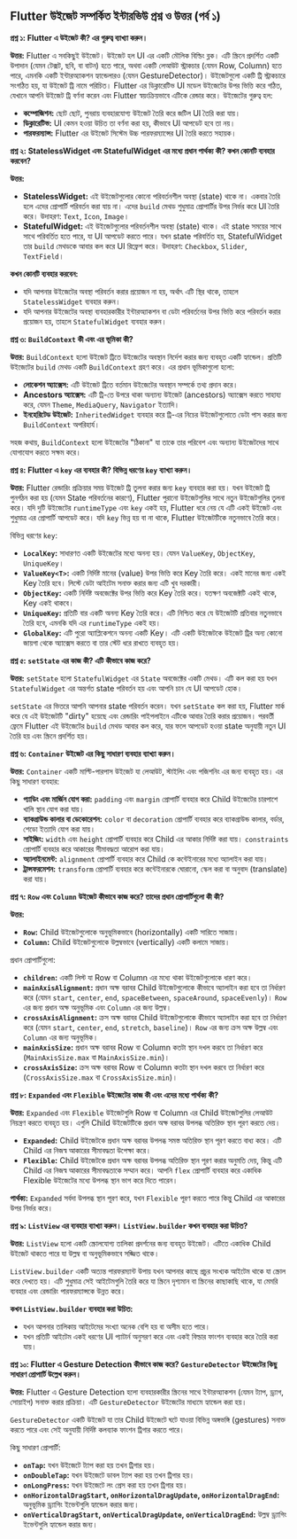## Flutter উইজেট সম্পর্কিত ইন্টারভিউ প্রশ্ন ও উত্তর (পর্ব ১)

**প্রশ্ন ১: Flutter এ উইজেট কী? এর গুরুত্ব ব্যাখ্যা করুন।**

**উত্তর:** Flutter এ সবকিছুই উইজেট। উইজেট হল UI এর একটি মৌলিক বিল্ডিং ব্লক। এটি স্ক্রিনে প্রদর্শিত একটি উপাদান (যেমন টেক্সট, ছবি, বা বাটন) হতে পারে, অথবা একটি লেআউট স্ট্রাকচার (যেমন Row, Column) হতে পারে, এমনকি একটি ইন্টারঅ্যাকশন হ্যান্ডেলারও (যেমন GestureDetector)। উইজেটগুলো একটি ট্রি স্ট্রাকচারে সংগঠিত হয়, যা উইজেট ট্রি নামে পরিচিত। Flutter এর ডিক্লারেটিভ UI মডেল উইজেটের উপর ভিত্তি করে গঠিত, যেখানে আপনি উইজেট ট্রি বর্ণনা করেন এবং Flutter স্বয়ংক্রিয়ভাবে এটিকে রেন্ডার করে। উইজেটের গুরুত্ব হল:

*   **কম্পোজিশন:** ছোট ছোট, পুনরায় ব্যবহারযোগ্য উইজেট তৈরি করে জটিল UI তৈরি করা যায়।
*   **ডিক্লারেটিভ:** UI কেমন হওয়া উচিত তা বর্ণনা করা হয়, কীভাবে UI আপডেট হবে তা নয়।
*   **পারফরম্যান্স:** Flutter এর উইজেট সিস্টেম উচ্চ পারফরম্যান্সের UI তৈরি করতে সহায়ক।

**প্রশ্ন ২: StatelessWidget এবং StatefulWidget এর মধ্যে প্রধান পার্থক্য কী? কখন কোনটি ব্যবহার করবেন?**

**উত্তর:**

*   **StatelessWidget:** এই উইজেটগুলোর কোনো পরিবর্তনশীল অবস্থা (state) থাকে না। একবার তৈরি হলে এদের প্রোপার্টি পরিবর্তন করা যায় না। এদের `build` মেথড শুধুমাত্র প্রোপার্টির উপর নির্ভর করে UI তৈরি করে। উদাহরণ: `Text`, `Icon`, `Image`।
*   **StatefulWidget:** এই উইজেটগুলোর পরিবর্তনশীল অবস্থা (state) থাকে। এই state সময়ের সাথে সাথে পরিবর্তিত হতে পারে, যা UI আপডেট করতে পারে। যখন state পরিবর্তিত হয়, StatefulWidget তার `build` মেথডকে আবার কল করে UI রিফ্রেশ করে। উদাহরণ: `Checkbox`, `Slider`, `TextField`।

**কখন কোনটি ব্যবহার করবেন:**

*   যদি আপনার উইজেটের অবস্থা পরিবর্তন করার প্রয়োজন না হয়, অর্থাৎ এটি স্থির থাকে, তাহলে `StatelessWidget` ব্যবহার করুন।
*   যদি আপনার উইজেটের অবস্থা ব্যবহারকারীর ইন্টারঅ্যাকশন বা ডেটা পরিবর্তনের উপর ভিত্তি করে পরিবর্তন করার প্রয়োজন হয়, তাহলে `StatefulWidget` ব্যবহার করুন।

**প্রশ্ন ৩: `BuildContext` কী এবং এর ভূমিকা কী?**

**উত্তর:** `BuildContext` হলো উইজেট ট্রিতে উইজেটের অবস্থান নির্দেশ করার জন্য ব্যবহৃত একটি হ্যান্ডেল। প্রতিটি উইজেটের `build` মেথড একটি `BuildContext` গ্রহণ করে। এর প্রধান ভূমিকাগুলো হলো:

*   **লোকেশন অ্যাক্সেস:** এটি উইজেট ট্রিতে বর্তমান উইজেটের অবস্থান সম্পর্কে তথ্য প্রদান করে।
*   **Ancestors অ্যাক্সেস:** এটি ট্রি-তে উপরে থাকা অন্যান্য উইজেট (ancestors) অ্যাক্সেস করতে সাহায্য করে, যেমন `Theme`, `MediaQuery`, `Navigator` ইত্যাদি।
*   **ইনহেরিটেড উইজেট:** `InheritedWidget` ব্যবহার করে ট্রি-এর নিচের উইজেটগুলোতে ডেটা পাস করার জন্য `BuildContext` অপরিহার্য।

সহজ কথায়, `BuildContext` হলো উইজেটের "ঠিকানা" যা তাকে তার পরিবেশ এবং অন্যান্য উইজেটদের সাথে যোগাযোগ করতে সক্ষম করে।

**প্রশ্ন ৪: Flutter এ `key` এর ব্যবহার কী? বিভিন্ন ধরণের `key` ব্যাখ্যা করুন।**

**উত্তর:** Flutter রেন্ডারিং প্রক্রিয়ার সময় উইজেট ট্রি তুলনা করার জন্য `key` ব্যবহার করা হয়। যখন উইজেট ট্রি পুনর্গঠন করা হয় (যেমন State পরিবর্তনের কারণে), Flutter পুরানো উইজেটগুলির সাথে নতুন উইজেটগুলির তুলনা করে। যদি দুটি উইজেটের `runtimeType` এবং `key` একই হয়, Flutter ধরে নেয় যে এটি একই উইজেট এবং শুধুমাত্র এর প্রোপার্টি আপডেট করে। যদি `key` ভিন্ন হয় বা না থাকে, Flutter উইজেটটিকে নতুনভাবে তৈরি করে।

বিভিন্ন ধরণের `key`:

*   **`LocalKey`:** সাধারণত একটি উইজেটের মধ্যে অনন্য হয়। যেমন `ValueKey`, `ObjectKey`, `UniqueKey`।
*   **`ValueKey<T>`:** একটি নির্দিষ্ট মানের (value) উপর ভিত্তি করে Key তৈরি করে। একই মানের জন্য একই Key তৈরি হবে। লিস্টে ডেটা আইটেম সনাক্ত করার জন্য এটি খুব দরকারী।
*   **`ObjectKey`:** একটি নির্দিষ্ট অবজেক্টের উপর ভিত্তি করে Key তৈরি করে। যতক্ষণ অবজেক্টটি একই থাকে, Key একই থাকবে।
*   **`UniqueKey`:** প্রতিটি বার একটি অনন্য Key তৈরি করে। এটি নিশ্চিত করে যে উইজেটটি প্রতিবার নতুনভাবে তৈরি হবে, এমনকি যদি এর `runtimeType` একই হয়।
*   **`GlobalKey`:** এটি পুরো অ্যাপ্লিকেশনে অনন্য একটি Key। এটি একটি উইজেটকে উইজেট ট্রির অন্য কোনো জায়গা থেকে অ্যাক্সেস করতে বা তার স্টেট ধরে রাখতে ব্যবহৃত হয়।

**প্রশ্ন ৫: `setState` এর কাজ কী? এটি কীভাবে কাজ করে?**

**উত্তর:** `setState` হলো `StatefulWidget` এর `State` অবজেক্টের একটি মেথড। এটি কল করা হয় যখন `StatefulWidget` এর অন্তর্গত state পরিবর্তন হয় এবং আপনি চান যে UI আপডেট হোক।

`setState` এর ভিতরে আপনি আপনার state পরিবর্তন করেন। যখন `setState` কল করা হয়, Flutter মার্ক করে যে এই উইজেটটি "dirty" হয়েছে এবং রেন্ডারিং পাইপলাইনে এটিকে আবার তৈরি করার প্রয়োজন। পরবর্তী ফ্রেমে Flutter এই উইজেটের `build` মেথড আবার কল করে, যার ফলে আপডেট হওয়া state অনুযায়ী নতুন UI তৈরি হয় এবং স্ক্রিনে প্রদর্শিত হয়।

**প্রশ্ন ৬: `Container` উইজেট এর কিছু সাধারণ ব্যবহার ব্যাখ্যা করুন।**

**উত্তর:** `Container` একটি মাল্টি-পারপাস উইজেট যা লেআউট, স্টাইলিং এবং পজিশনিং এর জন্য ব্যবহৃত হয়। এর কিছু সাধারণ ব্যবহার:

*   **প্যাডিং এবং মার্জিন যোগ করা:** `padding` এবং `margin` প্রোপার্টি ব্যবহার করে Child উইজেটের চারপাশে খালি স্থান যোগ করা যায়।
*   **ব্যাকগ্রাউন্ড কালার বা ডেকোরেশন:** `color` বা `decoration` প্রোপার্টি ব্যবহার করে ব্যাকগ্রাউন্ড কালার, বর্ডার, শেডো ইত্যাদি যোগ করা যায়।
*   **সাইজিং:** `width` এবং `height` প্রোপার্টি ব্যবহার করে Child এর আকার নির্দিষ্ট করা যায়। `constraints` প্রোপার্টি ব্যবহার করে আকারের সীমাবদ্ধতা আরোপ করা যায়।
*   **অ্যালাইনমেন্ট:** `alignment` প্রোপার্টি ব্যবহার করে Child কে কন্টেইনারের মধ্যে অ্যালাইন করা যায়।
*   **ট্রান্সফরমেশন:** `transform` প্রোপার্টি ব্যবহার করে কন্টেইনারকে ঘোরানো, স্কেল করা বা অনুবাদ (translate) করা যায়।

**প্রশ্ন ৭: `Row` এবং `Column` উইজেট কীভাবে কাজ করে? তাদের প্রধান প্রোপার্টিগুলো কী কী?**

**উত্তর:**

*   **`Row`:** Child উইজেটগুলোকে অনুভূমিকভাবে (horizontally) একটি সারিতে সাজায়।
*   **`Column`:** Child উইজেটগুলোকে উল্লম্বভাবে (vertically) একটি কলামে সাজায়।

প্রধান প্রোপার্টিগুলো:

*   **`children`:** একটি লিস্ট<Widget> যা Row বা Column এর মধ্যে থাকা উইজেটগুলোকে ধারণ করে।
*   **`mainAxisAlignment`:** প্রধান অক্ষ বরাবর Child উইজেটগুলোকে কীভাবে অ্যালাইন করা হবে তা নির্ধারণ করে (যেমন `start`, `center`, `end`, `spaceBetween`, `spaceAround`, `spaceEvenly`)। `Row` এর জন্য প্রধান অক্ষ অনুভূমিক এবং `Column` এর জন্য উল্লম্ব।
*   **`crossAxisAlignment`:** ক্রস অক্ষ বরাবর Child উইজেটগুলোকে কীভাবে অ্যালাইন করা হবে তা নির্ধারণ করে (যেমন `start`, `center`, `end`, `stretch`, `baseline`)। `Row` এর জন্য ক্রস অক্ষ উল্লম্ব এবং `Column` এর জন্য অনুভূমিক।
*   **`mainAxisSize`:** প্রধান অক্ষ বরাবর Row বা Column কতটা স্থান দখল করবে তা নির্ধারণ করে (`MainAxisSize.max` বা `MainAxisSize.min`)।
*   **`crossAxisSize`:** ক্রস অক্ষ বরাবর Row বা Column কতটা স্থান দখল করবে তা নির্ধারণ করে (`CrossAxisSize.max` বা `CrossAxisSize.min`)।

**প্রশ্ন ৮: `Expanded` এবং `Flexible` উইজেটের কাজ কী এবং এদের মধ্যে পার্থক্য কী?**

**উত্তর:** `Expanded` এবং `Flexible` উইজেটগুলি Row বা Column এর Child উইজেটগুলির লেআউট নিয়ন্ত্রণ করতে ব্যবহৃত হয়। এগুলি Child উইজেটটিকে প্রধান অক্ষ বরাবর উপলব্ধ অতিরিক্ত স্থান পূরণ করতে দেয়।

*   **`Expanded`:** Child উইজেটকে প্রধান অক্ষ বরাবর উপলব্ধ সমস্ত অতিরিক্ত স্থান পূরণ করতে বাধ্য করে। এটি Child এর নিজস্ব আকারের সীমাবদ্ধতা উপেক্ষা করে।
*   **`Flexible`:** Child উইজেটকে প্রধান অক্ষ বরাবর উপলব্ধ অতিরিক্ত স্থান পূরণ করার অনুমতি দেয়, কিন্তু এটি Child এর নিজস্ব আকারের সীমাবদ্ধতাকে সম্মান করে। আপনি `flex` প্রোপার্টি ব্যবহার করে একাধিক Flexible উইজেটের মধ্যে উপলব্ধ স্থান ভাগ করে দিতে পারেন।

**পার্থক্য:** `Expanded` সর্বদা উপলব্ধ স্থান পূরণ করে, যখন `Flexible` পূরণ করতে পারে কিন্তু Child এর আকারের উপর নির্ভর করে।

**প্রশ্ন ৯: `ListView` এর ব্যবহার ব্যাখ্যা করুন। `ListView.builder` কখন ব্যবহার করা উচিত?**

**উত্তর:** `ListView` হলো একটি স্ক্রোলযোগ্য তালিকা প্রদর্শনের জন্য ব্যবহৃত উইজেট। এটিতে একাধিক Child উইজেট থাকতে পারে যা উল্লম্ব বা অনুভূমিকভাবে সজ্জিত থাকে।

`ListView.builder` একটি অত্যন্ত পারফরম্যান্ট উপায় যখন আপনার কাছে প্রচুর সংখ্যক আইটেম থাকে যা স্ক্রোল করে দেখতে হয়। এটি শুধুমাত্র সেই আইটেমগুলি তৈরি করে যা স্ক্রিনে দৃশ্যমান বা স্ক্রিনের কাছাকাছি থাকে, যা মেমরি ব্যবহার এবং রেন্ডারিং পারফরম্যান্সকে উন্নত করে।

**কখন `ListView.builder` ব্যবহার করা উচিত:**

*   যখন আপনার তালিকায় আইটেমের সংখ্যা অনেক বেশি হয় বা অসীম হতে পারে।
*   যখন প্রতিটি আইটেম একই ধরণের UI প্যাটার্ন অনুসরণ করে এবং একই বিল্ডার ফাংশন ব্যবহার করে তৈরি করা যায়।

**প্রশ্ন ১০: Flutter এ Gesture Detection কীভাবে কাজ করে? `GestureDetector` উইজেটের কিছু সাধারণ প্রোপার্টি উল্লেখ করুন।**

**উত্তর:** Flutter এ Gesture Detection হলো ব্যবহারকারীর স্ক্রিনের সাথে ইন্টারঅ্যাকশন (যেমন ট্যাপ, ড্র্যাগ, সোয়াইপ) সনাক্ত করার প্রক্রিয়া। এটি `GestureDetector` উইজেটের মাধ্যমে হ্যান্ডেল করা হয়।

`GestureDetector` একটি উইজেট যা তার Child উইজেটে ঘটে যাওয়া বিভিন্ন অঙ্গভঙ্গি (gestures) সনাক্ত করতে পারে এবং সেই অনুযায়ী নির্দিষ্ট কলব্যাক ফাংশন ট্রিগার করতে পারে।

কিছু সাধারণ প্রোপার্টি:

*   **`onTap`:** যখন উইজেটে ট্যাপ করা হয় তখন ট্রিগার হয়।
*   **`onDoubleTap`:** যখন উইজেটে ডাবল ট্যাপ করা হয় তখন ট্রিগার হয়।
*   **`onLongPress`:** যখন উইজেটে লং প্রেস করা হয় তখন ট্রিগার হয়।
*   **`onHorizontalDragStart`, `onHorizontalDragUpdate`, `onHorizontalDragEnd`:** অনুভূমিক ড্র্যাগিং ইভেন্টগুলি হ্যান্ডেল করার জন্য।
*   **`onVerticalDragStart`, `onVerticalDragUpdate`, `onVerticalDragEnd`:** উল্লম্ব ড্র্যাগিং ইভেন্টগুলি হ্যান্ডেল করার জন্য।